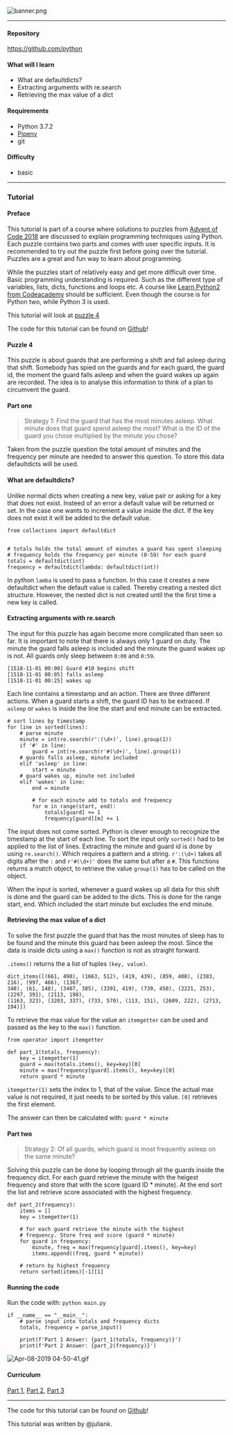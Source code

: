 ![banner.png](https://www.digifloor.com/wp-content/uploads/2016/07/python-banner.jpg)

---

#### Repository
https://github.com/python

#### What will I learn

- What are defaultdicts?
- Extracting arguments with re.search
- Retrieving the max value of a dict

#### Requirements

- Python 3.7.2
- [Pipenv](https://pypi.org/project/pipenv/)
- git

#### Difficulty

- basic

---

### Tutorial

#### Preface

This tutorial is part of a course where solutions to puzzles from [Advent of Code 2018](https://adventofcode.com/2018/) are discussed to explain programming techniques using Python. Each puzzle contains two parts and comes with user specific inputs. It is recommended to try out the puzzle first before going over the tutorial. Puzzles are a great and fun way to learn about programming.

While the puzzles start of relatively easy and get more difficult over time. Basic programming understanding is required. Such as the different type of variables, lists, dicts, functions and loops etc. A course like [Learn Python2 from Codeacademy](https://www.codecademy.com/learn/learn-python) should be sufficient. Even though the course is for Python two, while Python 3 is used.

This tutorial will look at [puzzle 4](https://adventofcode.com/2018/day/4)

The code for this tutorial can be found on [Github](https://github.com/Juless89/tutorials-aoc)!

#### Puzzle 4

This puzzle is about guards that are performing a shift and fall asleep during that shift. Somebody has spied on the guards and for each guard, the guard id, the moment the guard falls asleep and when the guard wakes up again are recorded. The idea is to analyse this information to think of a plan to circumvent the guard.

#### Part one

> Strategy 1: Find the guard that has the most minutes asleep. What minute does that guard spend asleep the most? What is the ID of the guard you chose multiplied by the minute you chose?

Taken from the puzzle question the total amount of minutes and the frequency per minute are needed to answer this question. To store this data defaultdicts will be used.

#### What are defaultdicts?

Unlike normal dicts when creating a new key, value pair or asking for a key that does not exist. Insteed of an error a default value will be returned or set. In the case one wants to increment a value inside the dict. If the key does not exist it will be added to the default value. 

```
from collections import defaultdict


# totals holds the total amount of minutes a guard has spent sleeping
# frequency holds the frequency per minute (0-59) for each guard 
totals = defaultdict(int)
frequency = defaultdict(lambda: defaultdict(int))
```

In python `lamba` is used to pass a function. In this case it creates a new defaultdict when the default value is called. Thereby creating a nested dict structure. However, the nested dict is not created until the the first time a new key is called.


#### Extracting arguments with re.search

The input for this puzzle has again become more complicated than seen so far. It is important to note that there is always only 1 guard on duty. The minute the guard falls asleep is included and the minute the guard wakes up is not. All guards only sleep between `0:00` and `0:59`.

```
[1518-11-01 00:00] Guard #10 begins shift
[1518-11-01 00:05] falls asleep
[1518-11-01 00:25] wakes up
```

Each line contains a timestamp and an action. There are three different actions. When a guard starts a shift, the guard ID has to be extraced. If `asleep` or `wakes` is inside the line the start and end minute can be extracted. 

```
# sort lines by timestamp
for line in sorted(lines):
    # parse minute
    minute = int(re.search(r':(\d+)', line).group(1))
    if '#' in line:
        guard = int(re.search(r'#(\d+)', line).group(1))
    # guards falls asleep, minute included
    elif 'asleep' in line:
        start = minute
    # guard wakes up, minute not included
    elif 'wakes' in line:
        end = minute 

        # for each minute add to totals and frequency
        for m in range(start, end):
            totals[guard] += 1
            frequency[guard][m] += 1
```

The input does not come sorted. Python is clever enough to recognize the timestamp at the start of each line. To sort the input only `sorted()` had to be applied to the list of lines. Extracting the minute and guard id is done by using `re.search()`. Which requires a pattern and a string. `r':(\d+)` takes all digits after the `:` and `r'#(\d+)'` does the same but after a `#`. This functions returns a match object, to retrieve the value `group(1)` has to be called on the object.

When the input is sorted, whenever a guard wakes up all data for this shift is done and the guard can be added to the dicts. This is done for the range start, end. Which included the start minute but excludes the end minute.

#### Retrieving the max value of a dict

To solve the first puzzle the guard that has the most minutes of sleep has to be found and the minute this guard has been asleep the most. Since the data is inside dicts using a `max()` function is not as straight forward.

`.items()` returns the a list of tuples `(key, value)`. 
```
dict_items([(661, 498), (1663, 512), (419, 439), (859, 408), (2383, 216), (997, 466), (1367,
348), (61, 148), (3407, 385), (3391, 419), (739, 450), (2221, 253), (2297, 391), (2113, 198),
(1163, 323), (3203, 337), (733, 570), (113, 151), (2609, 222), (2713, 194)])
```

To retrieve the max value for the value an `itemgetter` can be used and passed as the key to the `max()` function.

```
from operator import itemgetter

def part_1(totals, frequency):
    key = itemgetter(1) 
    guard = max(totals.items(), key=key)[0]
    minute = max(frequency[guard].items(), key=key)[0]
    return guard * minute
```

`itemgetter(1)` sets the index to 1, that of the value. Since the actual max value is not required, it just needs to be sorted by this value. `[0]` retrieves the first element. 

The answer can then be calculated with: `guard * minute`

#### Part two

> Strategy 2: Of all guards, which guard is most frequently asleep on the same minute?

Solving this puzzle can be done by looping through all the guards inside the frequency dict. For each guard retrieve the minute with the heigest frequency and store that with the score (guard ID * minute). At the end sort the list and retrieve score associated with the highest frequency.

```
def part_2(frequency):
    items = []
    key = itemgetter(1) 

    # for each guard retrieve the minute with the highest
    # frequency. Store freq and score (guard * minute)
    for guard in frequency:
        minute, freq = max(frequency[guard].items(), key=key)
        items.append((freq, guard * minute))

    # return by highest frequency 
    return sorted(items)[-1][1]
```



#### Running the code

Run the code with: `python main.py`

```
if __name__ == "__main__":
    # parse input into totals and frequency dicts
    totals, frequency = parse_input()

    print(f'Part 1 Answer: {part_1(totals, frequency)}')
    print(f'Part 2 Answer: {part_2(frequency)}')
```

![Apr-08-2019 04-50-41.gif](https://cdn.steemitimages.com/DQmQjDF8GUirbFaNMcZj3LUmPYDupBu2ZyaTNvPFB26H25h/Apr-08-2019%2004-50-41.gif)

#### Curriculum
[Part 1](https://steemit.com/utopian-io/@steempytutorials/learn-how-to-program-with-python-1---solving-puzzles-from-advent-of-code-2018), [Part 2](https://steemit.com/utopian-io/@steempytutorials/learn-how-to-program-with-python-2---solving-puzzles-from-advent-of-code-2018),
[Part 3](https://steemit.com/utopian-io/@steempytutorials/learn-how-to-program-with-python-3---solving-puzzles-from-advent-of-code-2018)

---

The code for this tutorial can be found on [Github](https://github.com/Juless89/tutorials-aoc)!

This tutorial was written by @juliank.
